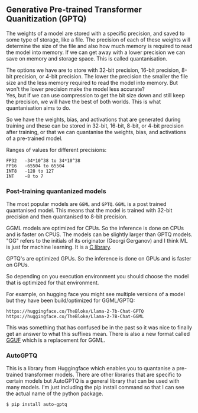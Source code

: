 ## Generative Pre-trained Transformer Quanitization (GPTQ)
The weights of a model are stored with a specific precision, and saved to some
type of storage, like a file. The precision of each of these weights will
determine the size of the file and also how much memory is required to read
the model into memory. If we can get away with a lower precision we can save
on memory and storage space. This is called quantanisation.

The options we have are to store with 32-bit precision, 16-bit precision, 
8-bit precision, or 4-bit precision. The lower the precision the smaller the
file size and the less memory required to read the model into memory. But won't
the lower precision make the model less accurate?  
Yes, but if we can use compression to get the bit size down and still keep the
precision, we will have the best of both worlds. This is what quantanisation
aims to do.

So we have the weights, bias, and activations that are generated during training
and these can be stored in 32-bit, 16-bit, 8-bit, or 4-bit precision after
training, or that we can quantanise the weights, bias, and activations of a 
pre-trained model.

Ranges of values for different precisions:
```
FP32   -34*10^38 to 34*10^38
FP16   -65504 to 65504
INT8   -128 to 127
INT    -8 to 7
```

### Post-training quantanized models
The most popular models are `GGML` and `GPTQ`. `GGML` is a post trained
quantanised model. This means that the model is trained with 32-bit precision
and then quantanised to 8-bit precision.

GGML models are optimized for CPUs. So the inference is done on CPUs and is
faster on CPUS. The models can be slightly larger than GPTQ models.
"GG" refers to the initials of its originator (Georgi Gerganov) and I think
ML is just for machine learning. It is a [C library](https://github.com/rustformers/llm/blob/main/crates/ggml/README.md).

GPTQ's are optimized GPUs. So the inference is done on GPUs and is faster on
GPUs.

So depending on you execution environment you should choose the model that is
optimized for that environment.

For example, on hugging face you might see multiple versions of a model but
they have been build/optimized for GGML/GPTQ:
```
https://huggingface.co/TheBloke/Llama-2-7b-Chat-GPTQ
https://huggingface.co/TheBloke/Llama-2-7B-Chat-GGML
```
This was something that has confused be in the past so it was nice to finally
get an answer to what this suffixes mean.
There is also a new format called
[GGUF](https://github.com/philpax/ggml/blob/gguf-spec/docs/gguf.md) which is a
replacement for GGML.

### AutoGPTQ
This is a library from Huggingface which enables you to quantanise a pre-trained
transformer models. There are other libraries that are specific to certain
models but AutoGPTQ is a general library that can be used with many models.
I'm just including the pip install command so that I can see the actual name
of the python package.
```console
$ pip install auto-gptq
```
